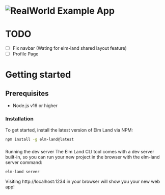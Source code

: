 # ![RealWorld Example App](https://cloud.githubusercontent.com/assets/556934/25448178/3e7dc5c0-2a7d-11e7-8069-06da5169dae6.png)

# TODO

- [ ] Fix navbar (Wating for elm-land shared layout feature)
- [ ] Profile Page

# Getting started

## Prerequisites
* Node.js v16 or higher

### Installation
To get started, install the latest version of Elm Land via NPM:

```bash
npm install -g elm-land@latest
```

###
Running the dev server
The Elm Land CLI tool comes with a dev server built-in, so you can run your new project in the browser with the elm-land server command:

```bash
elm-land server
```

Visiting http://localhost:1234 in your browser will show you your new web app!